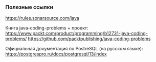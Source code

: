 ### Полезные ссылки

https://rules.sonarsource.com/java

Книга java-coding-problems + проект:
https://www.packt.com/product/programming/b12731-java-coding-problems/
https://github.com/packtpublishing/java-coding-problems

Официальная документация по PostreSQL (на русском языке):
https://postgrespro.ru/docs/postgresql/13/index